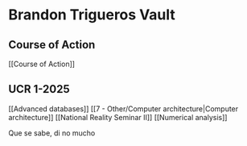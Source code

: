 # Brandon Trigueros Vault

## Course of Action
[[Course of Action]]

## UCR 1-2025
[[Advanced databases]]
[[7 - Other/Computer architecture|Computer architecture]]
[[National Reality Seminar II]]
[[Numerical analysis]]

Que se sabe, di no mucho